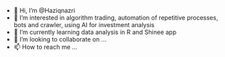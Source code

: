 - 👋 Hi, I’m @Haziqnazri
- 👀 I’m interested in algorithm trading, automation of repetitive processes, bots and crawler, using AI for investment analysis
- 🌱 I’m currently learning data analysis in R and Shinee app
- 💞️ I’m looking to collaborate on ...
- 📫 How to reach me ...  

<!---
Haziqnazri/Haziqnazri is a ✨ special ✨ repository because its `README.md` (this file) appears on your GitHub profile.
You can click the Preview link to take a look at your changes.
--->
